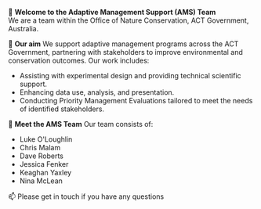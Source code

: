  👋 **Welcome to the Adaptive Management Support (AMS) Team**<br />
 We are a team within the Office of Nature Conservation, ACT Government, Australia.


 🌱 **Our aim**
We support adaptive management programs across the ACT Government, partnering with stakeholders to improve environmental and conservation outcomes. Our work includes:

- Assisting with experimental design and providing technical scientific support.
- Enhancing data use, analysis, and presentation.
- Conducting Priority Management Evaluations tailored to meet the needs of identified stakeholders.


🐸 **Meet the AMS Team**
Our team consists of:
- Luke O'Loughlin
- Chris Malam 
- Dave Roberts
- Jessica Fenker
- Keaghan Yaxley
- Nina McLean

📫 Please get in touch if you have any questions <email here>
